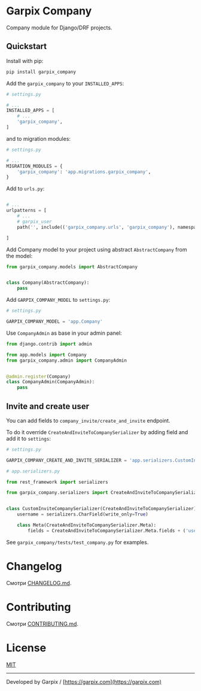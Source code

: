 # Garpix Company

Company module for Django/DRF projects.


## Quickstart

Install with pip:

```bash
pip install garpix_company
```

Add the `garpix_company` to your `INSTALLED_APPS`:

```python
# settings.py

# ...
INSTALLED_APPS = [
    # ...
    'garpix_company',
]
```

and to migration modules:

```python
# settings.py

# ...
MIGRATION_MODULES = {
    'garpix_company': 'app.migrations.garpix_company',
}
```

Add to `urls.py`:

```python

# ...
urlpatterns = [
    # ...
    # garpix_user
    path('', include(('garpix_company.urls', 'garpix_company'), namespace='garpix_company')),

]
```

Add Company model to your project using abstract `AbstractCompany` from the model:
```python
from garpix_company.models import AbstractCompany


class Company(AbstractCompany):
    pass

```

Add `GARPIX_COMPANY_MODEL` to `settings.py`:

```python
# settings.py

GARPIX_COMPANY_MODEL = 'app.Company'

```

Use `CompanyAdmin` as base in your admin panel:
```python
from django.contrib import admin

from app.models import Company
from garpix_company.admin import CompanyAdmin


@admin.register(Company)
class CompanyAdmin(CompanyAdmin):
    pass

```

## Invite and create user

You can add fields to `company_invite/create_and_invite` endpoint.  

To do it override `CreateAndInviteToCompanySerializer` by adding field and add it to `settings`:

```python
# settings.py

GARPIX_COMPANY_CREATE_AND_INVITE_SERIALIZER = 'app.serializers.CustomInviteCompanySerializer'

```

```python
# app.serializers.py

from rest_framework import serializers

from garpix_company.serializers import CreateAndInviteToCompanySerializer


class CustomInviteCompanySerializer(CreateAndInviteToCompanySerializer):
    username = serializers.CharField(write_only=True)

    class Meta(CreateAndInviteToCompanySerializer.Meta):
        fields = CreateAndInviteToCompanySerializer.Meta.fields + ('username',)


```

See `garpix_company/tests/test_company.py` for examples.


# Changelog

Смотри [CHANGELOG.md](backend/garpix_company/CHANGELOG.md).

# Contributing

Смотри [CONTRIBUTING.md](backend/garpix_company/CONTRIBUTING.md).

# License

[MIT](LICENSE)

---

Developed by Garpix / [https://garpix.com](https://garpix.com)